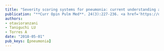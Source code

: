 ```yaml
---
title: "Severity scoring systems for pneumonia: current understanding and next steps"
publication: "**Curr Opin Pulm Med**. 24(3):227-236. <a href='https://doi.org/10.1097/mcp.0000000000000468' target='_blank' rel='noopener noreferrer'>10.1097/mcp.0000000000000468</a>"
authors:
- otavioranzani
- Taniguchi LU
- Torres A
date: "2018-05-01"
pub_keys: [pneumonia]
---
```

